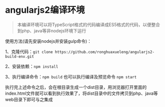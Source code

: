 # angularjs2编译环境
> 本编译环境可以将TypeScript格式的代码编译成ES5格式的代码，以便整合到php、java等非nodejs环境下运行

使用方法(请先安装nodejs并安装gulp命令)：

1、克隆代码：`git clone https://github.com/ronghuaxueleng/angularjs2-build-env.git`

2、安装依赖：`npm install`

3、执行编译命令：`npm build`
也可以执行编译及预览命令 `npm start`

执行完上述命令之后，会在根目录生成一个dist目录，用浏览器打开里面的index.html文件就可以看到执行效果了，将dist目录中的文件拷贝到php、java等web目录下即可与之集成
